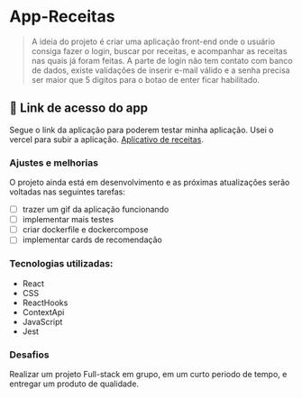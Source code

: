 # App-Receitas

> A ideia do projeto é criar uma aplicação front-end onde o usuário consiga fazer o login, buscar por receitas, e acompanhar as receitas nas quais já foram feitas. A parte de login não tem contato com banco de dados, existe validações de inserir e-mail válido e a senha precisa ser maior que 5 digitos para o botao de enter ficar habilitado.

## 🚀 Link de acesso do app

Segue o link da aplicação para poderem testar minha aplicação. Usei o vercel para subir a aplicação. [Aplicativo de receitas](https://app-receitas-theta.vercel.app/).

### Ajustes e melhorias

O projeto ainda está em desenvolvimento e as próximas atualizações serão voltadas nas seguintes tarefas:

- [ ] trazer um gif da aplicação funcionando
- [ ] implementar mais testes
- [ ] criar dockerfile e dockercompose
- [ ] implementar cards de recomendação

### Tecnologias utilizadas:

- React
- CSS
- ReactHooks
- ContextApi
- JavaScript
- Jest


### Desafios

Realizar um projeto Full-stack em grupo, em um curto periodo de tempo, e entregar um produto de qualidade.
